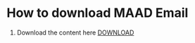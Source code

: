 # How to download MAAD Email

1. Download the content here[](./release-builds/windows-installer/)
<a href="./release-builds/windows-installer/" download>DOWNLOAD</a>